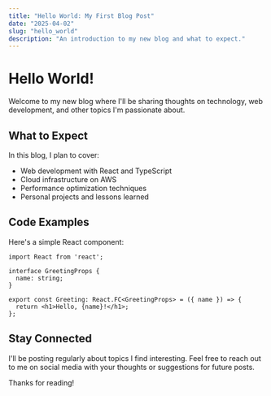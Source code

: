 ```yaml
---
title: "Hello World: My First Blog Post"
date: "2025-04-02"
slug: "hello_world"
description: "An introduction to my new blog and what to expect."
---
```


# Hello World!

Welcome to my new blog where I'll be sharing thoughts on technology, web development, and other topics I'm passionate about.

## What to Expect

In this blog, I plan to cover:

- Web development with React and TypeScript
- Cloud infrastructure on AWS
- Performance optimization techniques
- Personal projects and lessons learned

## Code Examples

Here's a simple React component:

```tsx
import React from 'react';

interface GreetingProps {
  name: string;
}

export const Greeting: React.FC<GreetingProps> = ({ name }) => {
  return <h1>Hello, {name}!</h1>;
};
```

## Stay Connected

I'll be posting regularly about topics I find interesting. Feel free to reach out to me on social media with your thoughts or suggestions for future posts.

Thanks for reading!